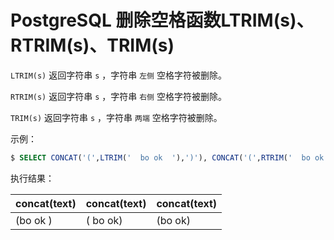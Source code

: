 # PostgreSQL 删除空格函数LTRIM(s)、RTRIM(s)、TRIM(s)

`LTRIM(s)` 返回字符串 `s` ，字符串 `左侧` 空格字符被删除。

`RTRIM(s)` 返回字符串 `s` ，字符串 `右侧` 空格字符被删除。

`TRIM(s)` 返回字符串 `s` ，字符串 `两端` 空格字符被删除。

示例：

```sql
$ SELECT CONCAT('(',LTRIM('  bo ok  '),')'), CONCAT('(',RTRIM('  bo ok  '),')'), CONCAT('(',TRIM('  bo ok  '),')');
```

执行结果：

|concat(text)|concat(text)|concat(text)|
|-----|-----|-----|
|(bo ok  ) | (  bo ok) | (bo ok)|
